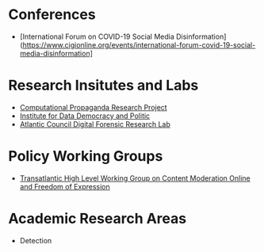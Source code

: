 # Conferences
- [International Forum on COVID-19 Social Media Disinformation](https://www.cigionline.org/events/international-forum-covid-19-social-media-disinformation]

# Research Insitutes and Labs
- [Computational Propaganda Research Project](https://comprop.oii.ox.ac.uk/)
- [Institute for Data Democracy and Politic](https://iddp.gwu.edu/)
- [Atlantic Council Digital Forensic Research Lab](https://www.digitalsherlocks.org/about)

# Policy Working Groups
- [Transatlantic High Level Working Group on Content Moderation Online and Freedom of Expression](https://www.ivir.nl/twg/)

# Academic Research Areas

- Detection 

